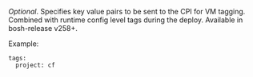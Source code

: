 *Optional*. Specifies key value pairs to be sent to the CPI for VM tagging. Combined with runtime config level tags during the deploy. Available in bosh-release v258+.

Example:

	tags:
	  project: cf
